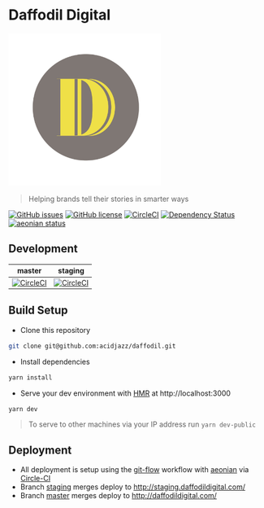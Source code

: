 # Daffodil Digital

<img src="static/logo.jpeg" width="300" height="300" />

> Helping brands tell their stories in smarter ways

[![GitHub issues](https://img.shields.io/github/issues/acidjazz/daffodil.svg)](https://github.com/acidjazz/daffodil/issues)
[![GitHub license](https://img.shields.io/badge/license-Apache%202-blue.svg)](https://raw.githubusercontent.com/acidjazz/daffodil/master/license)
[![CircleCI](https://img.shields.io/circleci/project/github/acidjazz/daffodil.svg)](https://circleci.com/gh/acidjazz/daffodil/)
[![Dependency Status](https://gemnasium.com/badges/github.com/acidjazz/daffodil.svg)](https://gemnasium.com/github.com/acidjazz/daffodil)
[![aeonian status](https://img.shields.io/badge/%C3%A6onian-deployed-green.svg)](https://github.com/acidjazz/aeonian)

## Development

master | staging
--- | ---
[![CircleCI](https://circleci.com/gh/acidjazz/daffodil/tree/master.svg?style=svg)](https://circleci.com/gh/acidjazz/daffodil/tree/master) | [![CircleCI](https://circleci.com/gh/acidjazz/daffodil/tree/staging.svg?style=svg)](https://circleci.com/gh/acidjazz/daffodil/tree/staging)

## Build Setup
* Clone this repository 
```bash
git clone git@github.com:acidjazz/daffodil.git
```
* Install dependencies
```bash
yarn install
```
* Serve your dev environment with [HMR](https://webpack.github.io/docs/hot-module-replacement.html) at http://localhost:3000
```bash
yarn dev
```
> To serve to other machines via your IP address run `yarn dev-public`

## Deployment
* All deployment is setup using the [git-flow](http://nvie.com/posts/a-successful-git-branching-model/) workflow with [aeonian](https://github.com/acidjazz/aeonian) via [Circle-CI](https://circleci.com/gh/acidjazz/waa)
 * Branch [staging](https://github.com/acidjazz/waa/tree/staging) merges deploy to http://staging.daffodildigital.com/
 * Branch [master](https://github.com/acidjazz/waa/tree/master) merges deploy to http://daffodildigital.com/

